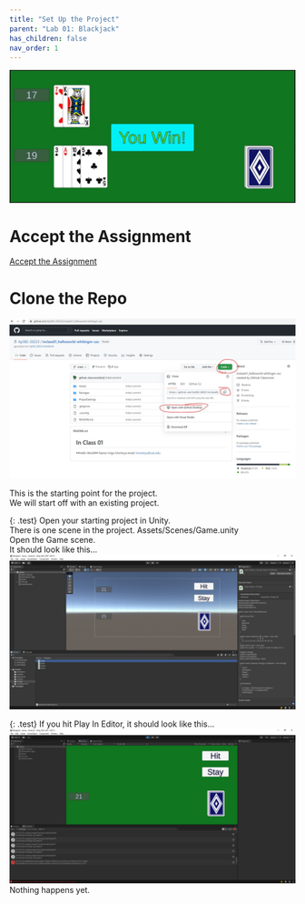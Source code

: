 ```yaml
---
title: "Set Up the Project"
parent: "Lab 01: Blackjack"
has_children: false
nav_order: 1
---
```


![Blackjack](images/lab01/done.jpg "Blackjack")

# Accept the Assignment
[Accept the Assignment](https://classroom.github.com/a/-IFymsFi)

# Clone the Repo
![Clone The Repo](images/gitclone.jpg "Clone The Repo")

This is the starting point for the project.\
We will start off with an existing project.

{: .test}
Open your starting project in Unity.\
There is one scene in the project. Assets/Scenes/Game.unity\
Open the Game scene.\
It should look like this...
![Starting Project](images/lab01/starting_project.jpg "Starting Project")

{: .test}
If you hit Play In Editor, it should look like this...
![Play In Editor](images/lab01/starting_play.jpg "Play In Editor")
Nothing happens yet.
